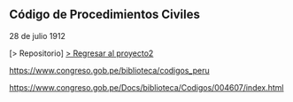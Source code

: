 ## Código de Procedimientos Civiles

28 de julio 1912 

[> Repositorio]
[> Regresar al proyecto2](https://actio1680.github.io/proyecto2/presentacion2)


https://www.congreso.gob.pe/biblioteca/codigos_peru

https://www.congreso.gob.pe/Docs/biblioteca/Codigos/004607/index.html
